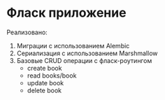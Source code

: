 # Фласк приложение
Реализовано:
1. Миграции с использованием Alembic
2. Сериализация с использованием Marshmallow
3. Базовые CRUD операции с фласк-роутингом
    - create book
    - read books/book
    - update book
    - delete book
